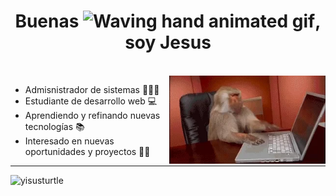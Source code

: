 <h1 align="center">Buenas <img src="https://raw.githubusercontent.com/nixin72/nixin72/master/wave.gif" 
         alt="Waving hand animated gif"
         height="45"
         width="45" />, soy Jesus</h1>
<br/>
<img align="right" width=250px alt="GIF" src="src/monkey.webp" />

- Admisnistrador de sistemas 👩🏻‍💻
- Estudiante de desarrollo web 💻 
- Aprendiendo y refinando nuevas tecnologías 📚
- Interesado en nuevas oportunidades y proyectos 🤝🏻

---

<p>&nbsp;<img align="left" width="70%" src="https://github-readme-stats.vercel.app/api?username=yisusturtle&show_icons=true&theme=highcontrast&locale=en" alt="yisusturtle" /></p>


